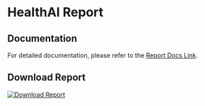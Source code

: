 # HealthAI Report

## Documentation
For detailed documentation, please refer to the [Report Docs Link](https://docs.google.com/document/d/1rWEE4sCJjmGDtCAt3t2SkP2S6zLS6Z7va0-UV_iYZlE/edit?usp=sharing).

## Download Report
[![Download Report](https://img.shields.io/badge/Download-Report.pdf-blue)](./Report.pdf)
